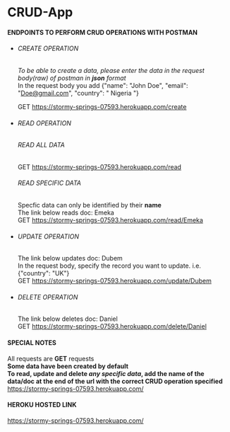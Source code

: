 # CRUD-App
#### ENDPOINTS TO PERFORM CRUD OPERATIONS WITH POSTMAN 
+ ###### CREATE OPERATION 
  *To be able to create a data, please enter the data in the request body(raw) of postman in **json** format*  
  In the request body you add {"name": "John Doe", "email": "Doe@gmail.com", "country": " Nigeria "}  
  
  GET https://stormy-springs-07593.herokuapp.com/create  
  

+ ###### READ OPERATION
  ###### READ ALL DATA  
  GET https://stormy-springs-07593.herokuapp.com/read  
  
  ###### READ SPECIFIC DATA  
  Specfic data can only be identified by their **name**  
  The link below reads doc: Emeka    
  GET https://stormy-springs-07593.herokuapp.com/read/Emeka
  
+ ###### UPDATE OPERATION  
  The link below updates doc: Dubem     
  In the request body, specify the record you want to update. i.e. {"country": "UK"}  
  GET https://stormy-springs-07593.herokuapp.com/update/Dubem  
  
+ ###### DELETE OPERATION  
  The link below deletes doc: Daniel  
  GET https://stormy-springs-07593.herokuapp.com/delete/Daniel
  
 #### SPECIAL NOTES
 All requests are **GET** requests  
 **Some data have been created by default**  
 **To read, update and delete *any specific data*, add the name of the data/doc at the end of the url with the correct CRUD operation specified**  
 https://stormy-springs-07593.herokuapp.com/  
 
 
 
 #### HEROKU HOSTED LINK
 https://stormy-springs-07593.herokuapp.com/
